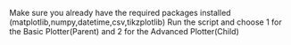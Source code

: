 Make sure you already have the required packages installed (matplotlib,numpy,datetime,csv,tikzplotlib)
Run the script and choose 1 for the Basic Plotter(Parent) and 2 for the Advanced Plotter(Child)
